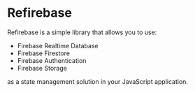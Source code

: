 # Refirebase

Refirebase is a simple library that allows you to use:

- Firebase Realtime Database
- Firebase Firestore
- Firebase Authentication
- Firebase Storage

as a state management solution in your JavaScript application.